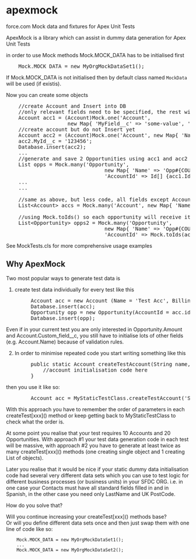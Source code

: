 apexmock
========

force.com Mock data and fixtures for Apex Unit Tests

ApexMock is a library which can assist in dummy data generation for Apex Unit Tests
     
  in order to use Mock methods Mock.MOCK_DATA has to be initialised first  
<pre>
	Mock.MOCK_DATA = new MyOrgMockDataSet1();
</pre>
If Mock.MOCK_DATA is not initialised then by default class named `MockData` will be used (if existis).

Now you can create some objects
<pre>
	//create Account and Insert into DB
	//only relevant fields need to be specified, the rest will be taken from MyOrgMockDataSet1
	Account acc1 = (Account)Mock.one('Account', 
					new Map<String, Object>{ 'MyField__c' => 'some-value', 'OtherField__c' => 123}, true); 
	//create account but do not Insert yet
	Account acc2 = (Account)Mock.one('Account', new Map<String, Object>{ 'Name' => 'Acc 2'}, false);
	acc2.MyId__c = '123456';
	Database.insert(acc2);
	...
	//generate and save 2 Opportunities using acc1 and acc2 as their Accounts
	List<Opportunity> opps = Mock.many('Opportunity', 
								new Map<String, Object>{ 'Name' => 'Opp#{COUNTER}', 
								'AccountId' => Id[] {acc1.Id, acc2.Id}}, 2, true); 
	...
	...

	//same as above, but less code, all fields except Accoun.Name are taken from fixtures 
	List&lt;Account> accs = Mock.many('Account', new Map<String, Object>{ 'Name' => 'Acc #{COUNTER}'}, 2, true)

	//using Mock.toIds() so each opportunity will receive its own account Id
	List&lt;Opportunity> opps2 = Mock.many('Opportunity', 
								new Map<String, Object>{ 'Name' => 'Opp#{COUNTER}', 
								'AccountId' => Mock.toIds(accs)}, 2, true); 
</pre>
 See MockTests.cls for more comprehensive usage examples

Why ApexMock
------------
Two most popular ways to generate test data is

1. create test data individually for every test like this
<pre>
		Account acc = new Account (Name = 'Test Acc', BillingStreet = 'Some street', Custom_Field__c = 'some value'...);
		Database.insert(acc);
		Opportunity opp = new Opportunity(AccountId = acc.id, StageName = 'Prospecting', Amount = 100, Some_Field__c = 'value here', ...);
		Database.insert(opp);
</pre>
  Even if in your current test you are only interested in Opportunity.Amount and Account.Custom_field__c, you still have to initialise lots
  of other fields (e.g. Account.Name) because of validation rules.

2. In order to minimise repeated code you start writing something like this
<pre>
		public static Account createTestAccount(String name, String billingStreet, ..., Boolean saveIntoDb) {
			//account initialisation code here
		}
</pre>
  then you use it like so:
<pre>
		Account acc = MyStaticTestClass.createTestAccount('Some Name', 'Some address', ..., true);
</pre>
  With this approach you have to remember the order of parameters in each createTest\[xxx]() method or keep getting back to MyStaticTestClass
  to check what the order is.

At some point you realise that your test requires 10 Accounts and 20 Opportunities.
With approach #1 your test data generation code in each test will be massive, with approach #2 you have to generate at least twice as many
createTest\[xxx]() methods (one creating single object and 1 creating List of objects).

Later you realise that it would be nice if your static dummy data initialisation code had several very different data sets which you can use
to test logic for different business processes (or business units) in your SFDC ORG.
i.e. in one case your Contacts must have all standard fields filled in and in Spanish, in the other case you need only LastName and UK PostCode.

How do you solve that?

Will you continue increasing your createTest\[xxx]() methods base?  
Or will you define different data sets once and then just swap them with one line of code like so:

		Mock.MOCK_DATA = new MyOrgMockDataSet1();
		...
		Mock.MOCK_DATA = new MyOrgMockDataSet2();
